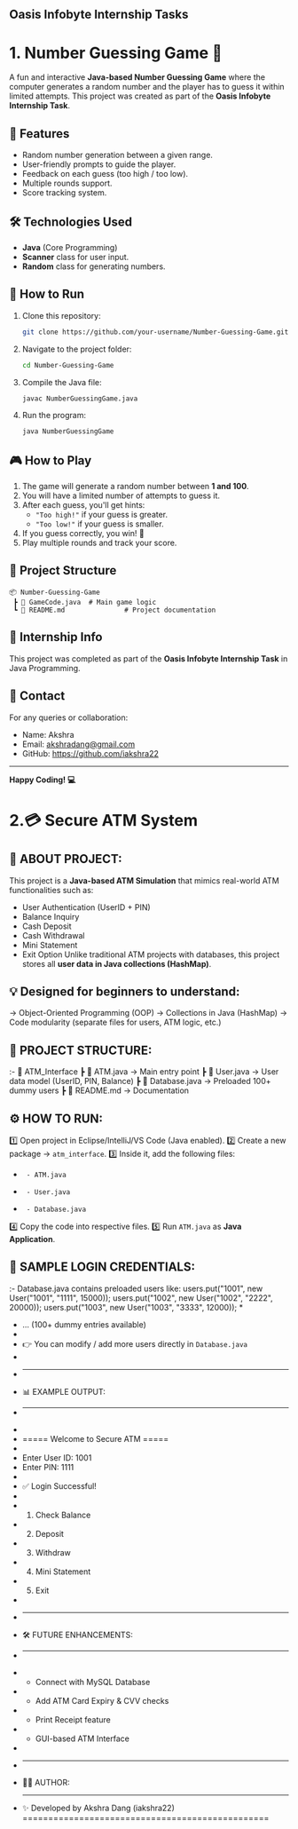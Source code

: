 ## Oasis Infobyte Internship Tasks

# 1. Number Guessing Game 🎯

A fun and interactive **Java-based Number Guessing Game** where the computer generates a random number and the player has to guess it within limited attempts. This project was created as part of the **Oasis Infobyte Internship Task**.

## 📌 Features 
- Random number generation between a given range.
- User-friendly prompts to guide the player.
- Feedback on each guess (too high / too low).
- Multiple rounds support.
- Score tracking system.

## 🛠 Technologies Used
- **Java** (Core Programming) 
- **Scanner** class for user input.
- **Random** class for generating numbers.

## 🚀 How to Run
1. Clone this repository:
   ```bash
   git clone https://github.com/your-username/Number-Guessing-Game.git
   ```
2. Navigate to the project folder:
   ```bash
   cd Number-Guessing-Game
   ```
3. Compile the Java file:
   ```bash
   javac NumberGuessingGame.java
   ```
4. Run the program:
   ```bash
   java NumberGuessingGame
   ```

## 🎮 How to Play
1. The game will generate a random number between **1 and 100**.
2. You will have a limited number of attempts to guess it.
3. After each guess, you'll get hints:
   - `"Too high!"` if your guess is greater.
   - `"Too low!"` if your guess is smaller.
4. If you guess correctly, you win! 🎉
5. Play multiple rounds and track your score.

## 📂 Project Structure
```
📦 Number-Guessing-Game
 ┣ 📜 GameCode.java  # Main game logic
 ┗ 📜 README.md               # Project documentation
```

## 📌 Internship Info
This project was completed as part of the **Oasis Infobyte Internship Task** in Java Programming.

## 📧 Contact
For any queries or collaboration:
- Name: Akshra
- Email: akshradang@gmail.com
- GitHub: https://github.com/iakshra22

---
**Happy Coding! 💻**

#  2.💳 Secure ATM System 

 ## 📌 ABOUT PROJECT:

 This project is a **Java-based ATM Simulation** that mimics real-world ATM functionalities such as:
 - User Authentication (UserID + PIN)
 - Balance Inquiry
 - Cash Deposit
 - Cash Withdrawal
 - Mini Statement
 - Exit Option
 Unlike traditional ATM projects with databases, this project stores all **user data in Java collections (HashMap)**.
 
## 💡 Designed for beginners to understand:
→ Object-Oriented Programming (OOP)
→ Collections in Java (HashMap)
→ Code modularity (separate files for users, ATM logic, etc.)

 ## 📁 PROJECT STRUCTURE:
:- 📂 ATM_Interface
┣ 📜 ATM.java          → Main entry point
┣ 📜 User.java         → User data model (UserID, PIN, Balance)
┣ 📜 Database.java     → Preloaded 100+ dummy users
┣ 📜 README.md         → Documentation
 
 ## ⚙️ HOW TO RUN:
1️⃣ Open project in Eclipse/IntelliJ/VS Code (Java enabled).
2️⃣ Create a new package → `atm_interface`.
3️⃣ Inside it, add the following files:
*      - ATM.java
*      - User.java
*      - Database.java
4️⃣ Copy the code into respective files.
5️⃣ Run `ATM.java` as **Java Application**.

## 👤 SAMPLE LOGIN CREDENTIALS:
:- Database.java contains preloaded users like:
users.put("1001", new User("1001", "1111", 15000));
users.put("1002", new User("1002", "2222", 20000));
users.put("1003", new User("1003", "3333", 12000));
 *
 *    ... (100+ dummy entries available)
 *
 * 👉 You can modify / add more users directly in `Database.java`
 *
 * ------------------------------------------------
 * 📊 EXAMPLE OUTPUT:
 * ------------------------------------------------
 *
 *  ===== Welcome to Secure ATM =====
 *
 *  Enter User ID: 1001
 *  Enter PIN: 1111
 *
 *  ✅ Login Successful!
 *
 *  1. Check Balance
 *  2. Deposit
 *  3. Withdraw
 *  4. Mini Statement
 *  5. Exit
 *
 * ------------------------------------------------
 * 🛠️ FUTURE ENHANCEMENTS:
 * ------------------------------------------------
 *  - Connect with MySQL Database
 *  - Add ATM Card Expiry & CVV checks
 *  - Print Receipt feature
 *  - GUI-based ATM Interface
 *
 * ------------------------------------------------
 * 👩‍💻 AUTHOR:
 * ------------------------------------------------
   ✨ Developed by Akshra Dang (iakshra22)
  ================================================
 

